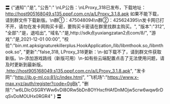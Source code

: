 〓
{"通知":"是",
"公告":"
\nLP公告：\nLProxy_318已发布，下载地址：http://host905168049.s135.pppf.com.cn/a/LProxy_3.1.8.apk  如果不能下载，请到群文件下载新版。\n群①：475048094\n群②：425624395\n发卡网已打不开，请勿在发卡网购买卡密，要购买卡密请在群里找群主购买。",
"版本":"312",
"全部":"是，退哈出",
"域名":"是,http://sdk点yuxiangzatan2点com/8/",
"游戏":"是,2021-12-01 00:00",
"校验":"bin.mt.apksignaturekillerplus.HookApplication,/lib/libmthook.so,/libmthook.so",
"更新":"false,318,
LProxy_318更新：\n-如下载不了，请到群文件获取新版。\n-添加游戏路线（新版可用）\n-如有些云端配置点击了无法使用问题，请及时更新到最新版。
,http://host905168049.s135.pppf.com.cn/a/LProxy_3.1.8.apk",
"发卡网":"http://jb.g-ml.co:81/c/index.html",
"飞机场":"https://www.x-max.xyz/auth/register?code=0gBk",
"删除":"w6LDlcOSGRYWw6vDl8ORw5bDn8OYHxcfHAfDnMOjw5crw6wqw6rDqSvDoMOUHx0RGR4"
}
〓
